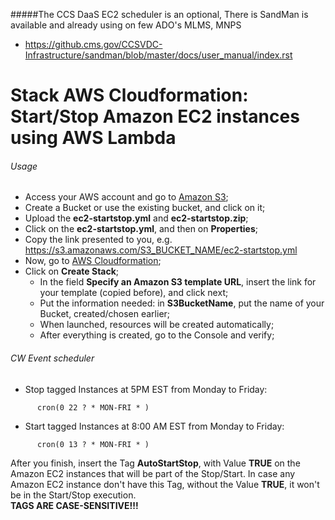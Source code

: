 #####The CCS DaaS EC2 scheduler is an optional, There is SandMan is available and already using on few ADO's MLMS, MNPS
* https://github.cms.gov/CCSVDC-Infrastructure/sandman/blob/master/docs/user_manual/index.rst

# Stack AWS Cloudformation: Start/Stop Amazon EC2 instances using AWS Lambda


###### Usage
* Access your AWS account and go to [Amazon S3](https://console.aws.amazon.com/s3/);
* Create a Bucket or use the existing bucket, and click on it;
* Upload the **ec2-startstop.yml** and **ec2-startstop.zip**;
* Click on the **ec2-startstop.yml**, and then on **Properties**;
* Copy the link presented to you, e.g. https://s3.amazonaws.com/S3_BUCKET_NAME/ec2-startstop.yml
* Now, go to [AWS Cloudformation](https://console.aws.amazon.com/cloudformation/);
* Click on **Create Stack**;
    * In the field **Specify an Amazon S3 template URL**, insert the link for your template (copied before), and click next;
    * Put the information needed: in **S3BucketName**, put the name of your Bucket, created/chosen earlier;
    * When launched, resources will be created automatically;
    * After everything is created, go to the Console and verify;

###### CW Event scheduler

* Stop tagged Instances at 5PM EST from Monday to Friday:
```
      cron(0 22 ? * MON-FRI * )
```
* Start tagged Instances at 8:00 AM EST from Monday to Friday:
```
      cron(0 13 ? * MON-FRI * )
```  

After you finish, insert the Tag **AutoStartStop**, with Value **TRUE** on the Amazon EC2 instances that will be part of the Stop/Start. In case any Amazon EC2 instance don't have this Tag, without the Value **TRUE**, it won't be in the Start/Stop execution.  
**TAGS ARE CASE-SENSITIVE!!!**

```

